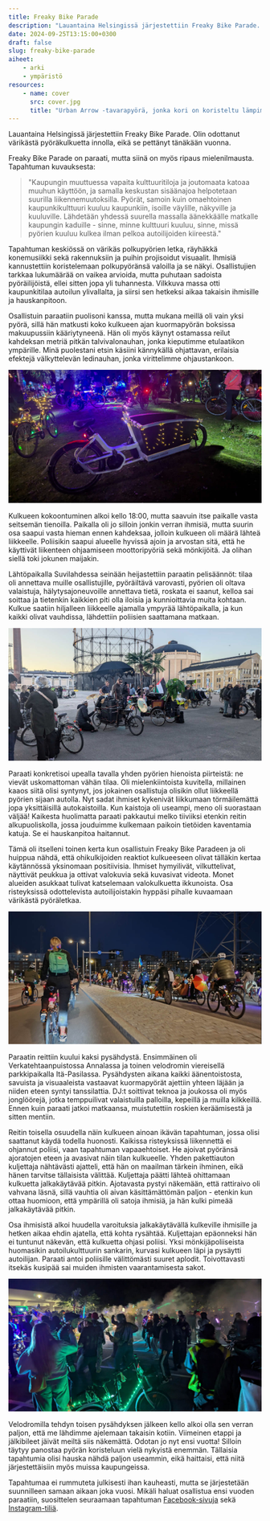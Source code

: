 ```yaml
---
title: Freaky Bike Parade
description: "Lauantaina Helsingissä järjestettiin Freaky Bike Parade. Olin odottanut värikästä pyöräkulkuetta innolla, eikä se pettänyt tänäkään vuonna."
date: 2024-09-25T13:15:00+0300
draft: false
slug: freaky-bike-parade
aiheet:
    - arki
    - ympäristö
resources:
    - name: cover
      src: cover.jpg
      title: "Urban Arrow -tavarapyörä, jonka kori on koristeltu lämpimän sävyisillä ledivaloilla. Tangon ympärillä on värikäs ledinauha. Taustalla näkyy muitakin väreillä koristeltuja pyöriä."
---
```

Lauantaina Helsingissä järjestettiin Freaky Bike Parade. Olin odottanut värikästä pyöräkulkuetta innolla, eikä se pettänyt tänäkään vuonna.

<!--more-->

Freaky Bike Parade on paraati, mutta siinä on myös ripaus mielenilmausta. Tapahtuman kuvauksesta:

> "Kaupungin muuttuessa vapaita kulttuuritiloja ja joutomaata katoaa muuhun käyttöön, ja samalla keskustan sisäänajoa helpotetaan suurilla liikennemuutoksilla. Pyörät, samoin kuin omaehtoinen kaupunkikulttuuri kuuluu kaupunkiin, isoille väylille, näkyville ja kuuluville. Lähdetään yhdessä suurella massalla äänekkäälle matkalle kaupungin kaduille - sinne, minne kulttuuri kuuluu, sinne, missä pyörien kuuluu kulkea ilman pelkoa autoilijoiden kiireestä."

Tapahtuman keskiössä on värikäs polkupyörien letka, räyhäkkä konemusiikki sekä rakennuksiin ja puihin projisoidut visuaalit. Ihmisiä kannustettiin koristelemaan polkupyöränsä valoilla ja se näkyi. Osallistujien tarkkaa lukumäärää on vaikea arvioida, mutta puhutaan sadoista pyöräilijöistä, ellei sitten jopa yli tuhannesta. Vilkkuva massa otti kaupunkitilaa autoilun ylivallalta, ja siirsi sen hetkeksi aikaa takaisin ihmisille ja hauskanpitoon.

Osallistuin paraatiin puolisoni kanssa, mutta mukana meillä oli vain yksi pyörä, sillä hän matkusti koko kulkueen ajan kuormapyörän boksissa makuupussiin kääriytyneenä. Hän oli myös käynyt ostamassa reilut kahdeksan metriä pitkän talvivalonauhan, jonka kieputimme etulaatikon ympärille. Minä puolestani etsin käsiini kännykällä ohjattavan, erilaisia efektejä välkyttelevän ledinauhan, jonka virittelimme ohjaustankoon.

![Urban Arrow -tavarapyörä, jonka kori on koristeltu lämpimän sävyisillä ledivaloilla. Tangon ympärillä on värikäs ledinauha. Taustalla näkyy muitakin väreillä koristeltuja pyöriä.](cover.jpg "Oma Urban Arrow -tavarapyörä ledivaloilla koristeltuna.")

Kulkueen kokoontuminen alkoi kello 18:00, mutta saavuin itse paikalle vasta seitsemän tienoilla. Paikalla oli jo silloin jonkin verran ihmisiä, mutta suurin osa saapui vasta hieman ennen kahdeksaa, jolloin kulkueen oli määrä lähteä liikkeelle. Poliisikin saapui alueelle hyvissä ajoin ja arvostan sitä, että he käyttivät liikenteen ohjaamiseen moottoripyöriä sekä mönkijöitä. Ja olihan siellä toki jokunen maijakin.

Lähtöpaikalla Suvilahdessa seinään heijastettiin paraatin pelisäännöt: tilaa oli annettava muille osallistujille, pyöräiltävä varovasti, pyörien oli oltava valaistuja, hälytysajoneuvoille annettava tietä, roskata ei saanut, kelloa sai soittaa ja tietenkin kaikkien piti olla iloisia ja kunnioittavia muita kohtaan. Kulkue saatiin hiljalleen liikkeelle ajamalla ympyrää lähtöpaikalla, ja kun kaikki olivat vauhdissa, lähdettiin poliisien saattamana matkaan.

![Kaksi tavarapyöriää. Toisen etulaatikossa on suuri kaiutin ja sen päällä muita audiotarvikkeita. Viereisessä tavarapyörässä on myös suuri kaiutin, mutta sen lisäksi sen kyydissä on DJ-decki. Pyörä on koristeltu korkeilla muovipalmuilla. Pyörien ympärillä häärii ihmisiä.](valmistelu.jpg "Järjestäjät valmistelemassa äänentoistoon tarkoitettuja tavarapyöriä.")

Paraati konkretisoi upealla tavalla yhden pyörien hienoista piirteistä: ne vievät uskomattoman vähän tilaa. Oli mielenkiintoista kuvitella, millainen kaaos siitä olisi syntynyt, jos jokainen osallistuja olisikin ollut liikkeellä pyörien sijaan autolla. Nyt sadat ihmiset kykenivät liikkumaan törmäilemättä jopa yksittäisillä autokaistoilla. Kun kaistoja oli useampi, meno oli suorastaan väljää! Kaikesta huolimatta paraati pakkautui melko tiiviiksi etenkin reitin alkupuoliskolla, jossa jouduimme kulkemaan paikoin tietöiden kaventamia katuja. Se ei hauskanpitoa haitannut.

Tämä oli itselleni toinen kerta kun osallistuin Freaky Bike Paradeen ja oli huippua nähdä, että ohikulkijoiden reaktiot kulkueeseen olivat tälläkin kertaa käytännössä yksinomaan positiivisia. Ihmiset hymyilivät, vilkuttelivat, näyttivät peukkua ja ottivat valokuvia sekä kuvasivat videota. Monet alueiden asukkaat tulivat katselemaan valokulkuetta ikkunoista. Osa risteyksissä odottelevista autoilijoistakin hyppäsi pihalle kuvaamaan värikästä pyöräletkaa.

![Pitkä pyöräparaati liikkumassa ajoratoja pitkin. Osa ihmisistä pitää jalkaa maassa, koska vauhti oli niin hidas.](kulkue.jpg "Kulkue on päässyt matkaan! Alun kapeampien kohtien kanssa touhu meni välillä kävelyksi, mutta eipä paraatilla mikään kiire ollut.")

Paraatin reittiin kuului kaksi pysähdystä. Ensimmäinen oli Verkatehtaanpuistossa Annalassa ja toinen velodromin viereisellä parkkipaikalla Itä-Pasilassa. Pysähdysten aikana kaikki äänentoistosta, savuista ja visuaaleista vastaavat kuormapyörät ajettiin yhteen läjään ja niiden eteen syntyi tanssilattia. DJ:t soittivat teknoa ja joukossa oli myös jonglöörejä, jotka temppuilivat valaistuilla palloilla, kepeillä ja muilla kilkkeillä. Ennen kuin paraati jatkoi matkaansa, muistutettiin roskien keräämisestä ja sitten mentiin.

Reitin toisella osuudella näin kulkueen ainoan ikävän tapahtuman, jossa olisi saattanut käydä todella huonosti. Kaikissa risteyksissä liikennettä ei ohjannut poliisi, vaan tapahtuman vapaaehtoiset. He ajoivat pyöränsä ajoratojen eteen ja avasivat näin tilan kulkueelle. Yhden pakettiauton kuljettaja nähtävästi ajatteli, että hän on maailman tärkein ihminen, eikä hänen tarvitse tällaisista välittää. Kuljettaja päätti lähteä ohittamaan kulkuetta jalkakäytävää pitkin. Ajotavasta pystyi näkemään, että rattiraivo oli vahvana läsnä, sillä vauhtia oli aivan käsittämättömän paljon - etenkin kun ottaa huomioon, että ympärillä oli satoja ihmisiä, ja hän kulki pimeää jalkakäytävää pitkin.

Osa ihmisistä alkoi huudella varoituksia jalkakäytävällä kulkeville ihmisille ja hetken aikaa ehdin ajatella, että kohta rysähtää. Kuljettajan epäonneksi hän ei tuntunut näkevän, että kulkuetta ohjasi poliisi. Yksi mönkijäpoliiseista huomasikin autoilukulttuurin sankarin, kurvasi kulkueen läpi ja pysäytti autoilijan. Paraati antoi poliisille välittömästi suuret aplodit. Toivottavasti itsekäs kusipää sai muiden ihmisten vaarantamisesta sakot.

![Ihmiset tanssimassa parkkipaikalla värivalojen loisteessa ja savukoneen luoman savun keskellä. Kuvan etualalla on myös valoilla koristeltu polkupyörä.](bileet.jpg "Jälkimmäisellä pysähdyksellä velodromin viereinen parkkipaikka muuttui raveiksi.")

Velodromilla tehdyn toisen pysähdyksen jälkeen kello alkoi olla sen verran paljon, että me lähdimme ajelemaan takaisin kotiin.  Viimeinen etappi ja jälkibileet jäivät meiltä siis näkemättä. Odotan jo nyt ensi vuotta! Silloin täytyy panostaa pyörän koristeluun vielä nykyistä enemmän. Tällaisia tapahtumia olisi hauska nähdä paljon useammin, eikä haittaisi, että niitä järjestettäisiin myös muissa kaupungeissa.

Tapahtumaa ei rummuteta julkisesti ihan kauheasti, mutta se järjestetään suunnilleen samaan aikaan joka vuosi. Mikäli haluat osallistua ensi vuoden paraatiin, suosittelen seuraamaan tapahtuman [Facebook-sivuja](https://www.facebook.com/people/Freaky-Bike-Parade/61564230090643/) sekä [Instagram-tiliä](https://www.instagram.com/freakybikeparade/).
